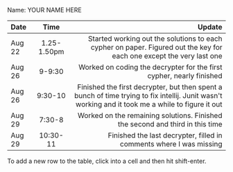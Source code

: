 Name: YOUR NAME HERE

| Date   |    Time     |                                                                                                                                            Update |
|:-------|:-----------:|--------------------------------------------------------------------------------------------------------------------------------------------------:|
| Aug 22 | 1.25-1.50pm |                              Started working out the solutions to each cypher on paper. Figured out the key for each one except the very last one |
| Aug 26 |   9-9:30    |                                                                              Worked on coding the decrypter for the first cypher, nearly finished |
| Aug 26 |   9:30-10   | Finished the first decrypter, but then spent a bunch of time trying to fix intellij. Junit wasn't working and it took me a while to figure it out |
| Aug 29 |   7:30-8    |                                                                     Worked on the remaining solutions. Finished the second and third in this time |
| Aug 29 |  10:30-11   |                                                                               Finished the last decrypter, filled in comments where I was missing |


To add a new row to the table, click into a cell and then hit shift-enter.